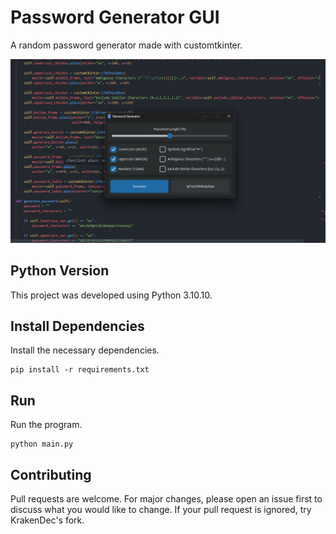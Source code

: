 # Password Generator GUI

A random password generator made with customtkinter.

![password_generator_gui.png](README.assets/password_generator_gui.png)

## Python Version

This project was developed using Python 3.10.10.

## Install Dependencies

Install the necessary dependencies.

```text
pip install -r requirements.txt
```

## Run

Run the program.

```text
python main.py
```

## Contributing

Pull requests are welcome. For major changes, please open an issue first to discuss what you would like to change. If your pull request is ignored, try KrakenDec's fork.

